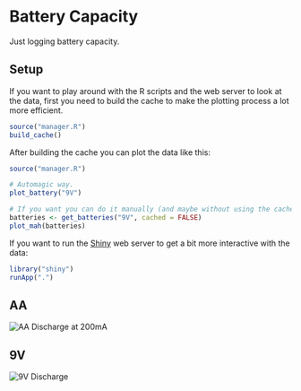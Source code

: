 # Battery Capacity

Just logging battery capacity.

## Setup

If you want to play around with the R scripts and the web server to look at the data, first you need to build the cache to make the plotting process a lot more efficient.

```r
source("manager.R")
build_cache()
```

After building the cache you can plot the data like this:

```r
source("manager.R")

# Automagic way.
plot_battery("9V")

# If you want you can do it manually (and maybe without using the cache)
batteries <- get_batteries("9V", cached = FALSE)
plot_mah(batteries)
```

If you want to run the [Shiny](http://shiny.rstudio.com/) web server to get a bit more interactive with the data:

```r
library("shiny")
runApp(".")
```

## AA

![AA Discharge at 200mA](http://i.imgur.com/gtmotti.png)

## 9V

![9V Discharge](http://i.imgur.com/GJLQqnI.png)

